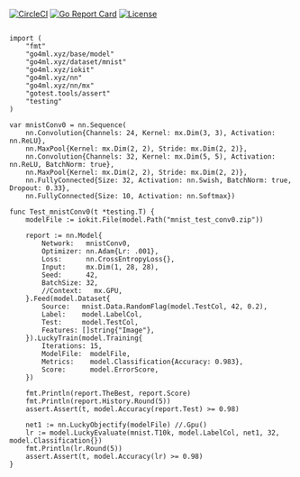 [![CircleCI](https://circleci.com/gh/go4ml/nn.svg?style=svg)](https://circleci.com/gh/go4ml/nn)
[![Go Report Card](https://goreportcard.com/badge/github.com/go4ml/nn)](https://goreportcard.com/report/github.com/go4ml/nn)
[![License](https://img.shields.io/badge/License-Apache%202.0-blue.svg)](https://opensource.org/licenses/Apache-2.0)


```golang

import (
	"fmt"
	"go4ml.xyz/base/model"
	"go4ml.xyz/dataset/mnist"
	"go4ml.xyz/iokit"
	"go4ml.xyz/nn"
	"go4ml.xyz/nn/mx"
	"gotest.tools/assert"
	"testing"
)

var mnistConv0 = nn.Sequence(
	nn.Convolution{Channels: 24, Kernel: mx.Dim(3, 3), Activation: nn.ReLU},
	nn.MaxPool{Kernel: mx.Dim(2, 2), Stride: mx.Dim(2, 2)},
	nn.Convolution{Channels: 32, Kernel: mx.Dim(5, 5), Activation: nn.ReLU, BatchNorm: true},
	nn.MaxPool{Kernel: mx.Dim(2, 2), Stride: mx.Dim(2, 2)},
	nn.FullyConnected{Size: 32, Activation: nn.Swish, BatchNorm: true, Dropout: 0.33},
	nn.FullyConnected{Size: 10, Activation: nn.Softmax})

func Test_mnistConv0(t *testing.T) {
	modelFile := iokit.File(model.Path("mnist_test_conv0.zip"))

	report := nn.Model{
		Network:   mnistConv0,
		Optimizer: nn.Adam{Lr: .001},
		Loss:      nn.CrossEntropyLoss{},
		Input:     mx.Dim(1, 28, 28),
		Seed:      42,
		BatchSize: 32,
		//Context:   mx.GPU,
	}.Feed(model.Dataset{
		Source:   mnist.Data.RandomFlag(model.TestCol, 42, 0.2),
		Label:    model.LabelCol,
		Test:     model.TestCol,
		Features: []string{"Image"},
	}).LuckyTrain(model.Training{
		Iterations: 15,
		ModelFile:  modelFile,
		Metrics:    model.Classification{Accuracy: 0.983},
		Score:      model.ErrorScore,
	})

	fmt.Println(report.TheBest, report.Score)
	fmt.Println(report.History.Round(5))
	assert.Assert(t, model.Accuracy(report.Test) >= 0.98)

	net1 := nn.LuckyObjectify(modelFile) //.Gpu()
	lr := model.LuckyEvaluate(mnist.T10k, model.LabelCol, net1, 32, model.Classification{})
	fmt.Println(lr.Round(5))
	assert.Assert(t, model.Accuracy(lr) >= 0.98)
}
```
